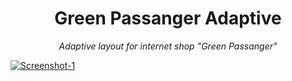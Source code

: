 <h1 align="center">Green Passanger Adaptive</h1>
<p align="center"><i>Adaptive layout for internet shop "Green Passanger"</i></p>
<p>
<a href="https://ibb.co/Btx9vRh">
  <img src="https://i.ibb.co/9NL7Bjx/Screenshot-1.jpg" alt="Screenshot-1" border="0">
</a>  
</p>
